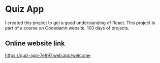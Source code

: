 # Quiz App

I created this project to get a good understanding of React. This project is part of a course on Codedamn website, 100 days of projects.

## Online website link
https://quiz-app-7e897.web.app/welcome
